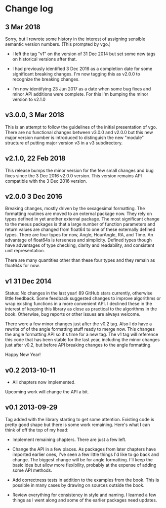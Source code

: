 # Change log

## 3 Mar 2018

Sorry, but I rewrote some history in the interest of assigning sensible
semantic version numbers.  (This prompted by vgo.)

* I left the tag "v1" on the version of 31 Dec 2014 but set some new tags on
historical versions after that.

* I had previously identified 3 Dec 2016 as a completion date for some
significant breaking changes.  I'm now tagging this as v2.0.0 to recognize
the breaking changes.

* I'm now identifying 23 Jun 2017 as a date when some bug fixes and minor API
additions were complete.  For this I'm bumping the minor version to v2.1.0


## v3.0.0, 3 Mar 2018

This is an attempt to follow the guidelines of the initial presentation of
vgo.  There are no functional changes between v3.0.0 and v2.0.0 but this new
major version number is introduced to distinguish the new "module" structure
of putting major version v3 in a v3 subdirectory.


## v2.1.0, 22 Feb 2018

This release bumps the minor version for the few small changes and bug fixes
since the 3 Dec 2016 v2.0.0 version.  This version remains API compatible with
the 3 Dec 2016 version.


## v2.0.0 3 Dec 2016

Breaking changes, mostly driven by the sexagesimal formatting.  The formatting
routines are moved to an external package now.  They rely on types defined in
yet another external package.  The most significant change to the meeus
packages is that a large number of function parameters and return values
are changed from float64 to one of these externally defined types.  There
are four types for now, Angle, HourAngle, RA, and Time.  An advantage of
float64s is terseness and simplicity.  Defined types though have advantages
of type checking, clarity and readability, and consistent unit representation.

There are many quantities other than these four types and they remain as
float64s for now.


## v1 31 Dec 2014

Status:  No changes in the last year!  89 GitHub stars currently, otherwise
little feedback.  Some feedback suggested changes to improve algorithms or
wrap existing functions in a more convenient API.  I declined these in the
interest of keeping this library as close as practical to the algorithms in
the book.  Otherwise, bug reports or other issues are always welcome.

There were a few minor changes just after the v0.2 tag.  Also I do have a
rewrite of of the angle formatting stuff ready to merge now.  This changes
the angle formatting API so it's time for a new tag.  The v1 tag will reference
this code that has been stable for the last year, including the minor changes
just after v0.2, but before API breaking changes to the angle formatting.

Happy New Year!

## v0.2 2013-10-11

* All chapters now implemented.

Upcoming work will change the API a bit.

## v0.1 2013-09-29

Tag added with the library starting to get some attention.  Existing code is
pretty good shape but there is some work remaining.  Here's what I can think
of off the top of my head:

* Implement remaining chapters.  There are just a few left.

* Change the API in a few places.  As packages from later chapters have
imported earlier ones, I've seen a few little things I'd like to go back and
change.  The biggest change will be for angle formatting.  I'll keep the
basic idea but allow more flexibility, probably at the expense of adding
some API methods.

* Add correctness tests in addition to the examples from the book.  This is
possible in many cases by drawing on sources outside the book.

* Review everything for consistency in style and naming.  I learned a few
things as I went along and some of the earlier packages need updates.
